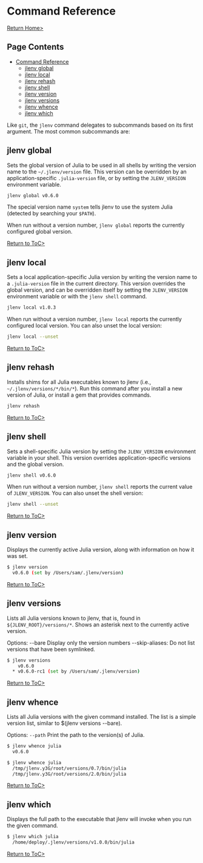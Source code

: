 # Command Reference

[Return Home>](/jlenv/)

## Page Contents

* [Command Reference](#command-reference)
  * [jlenv global](#jlenv-global)
  * [jlenv local](#jlenv-local)
  * [jlenv rehash](#jlenv-rehash)
  * [jlenv shell](#jlenv-shell)
  * [jlenv version](#jlenv-version)
  * [jlenv versions](#jlenv-versions)
  * [jlenv whence](#jlenv-whence)
  * [jlenv which](#jlenv-which)

Like `git`, the `jlenv` command delegates to subcommands based on its
first argument. The most common subcommands are:

## jlenv global

Sets the global version of Julia to be used in all shells by writing
the version name to the `~/.jlenv/version` file. This version can be
overridden by an application-specific `.julia-version` file, or by
setting the `JLENV_VERSION` environment variable.

```bash
jlenv global v0.6.0
```

The special version name `system` tells jlenv to use the system Julia
(detected by searching your `$PATH`).

When run without a version number, `jlenv global` reports the
currently configured global version.

[Return to ToC>]((#command-reference))

## jlenv local

Sets a local application-specific Julia version by writing the version
name to a `.julia-version` file in the current directory. This version
overrides the global version, and can be overridden itself by setting
the `JLENV_VERSION` environment variable or with the `jlenv shell`
command.

```bash
jlenv local v1.0.3
```

When run without a version number, `jlenv local` reports the currently
configured local version. You can also unset the local version:

```bash
jlenv local --unset
```

[Return to ToC>]((#command-reference))

## jlenv rehash

Installs shims for all Julia executables known to jlenv (i.e.,
`~/.jlenv/versions/*/bin/*`). Run this command after you install a new
version of Julia, or install a gem that provides commands.

```bash
jlenv rehash
```

[Return to ToC>]((#command-reference))

## jlenv shell

Sets a shell-specific Julia version by setting the `JLENV_VERSION`
environment variable in your shell. This version overrides
application-specific versions and the global version.

```bash
jlenv shell v0.6.0
```

When run without a version number, `jlenv shell` reports the current
value of `JLENV_VERSION`. You can also unset the shell version:

```bash
jlenv shell --unset
```

[Return to ToC>]((#command-reference))

## jlenv version

Displays the currently active Julia version, along with information on
how it was set.

```bash
$ jlenv version
  v0.6.0 (set by /Users/sam/.jlenv/version)
```

[Return to ToC>]((#command-reference))

## jlenv versions

Lists all Julia versions known to jlenv, that is, found in
`${JLENV_ROOT}/versions/*`.
Shows an asterisk next to the currently active version.

Options:
  --bare           Display only the version numbers
  --skip-aliases:  Do not list versions that have been symlinked.

```bash
$ jlenv versions
    v0.6.0
  * v0.6.0-rc1 (set by /Users/sam/.jlenv/version)
```

[Return to ToC>]((#command-reference))

## jlenv whence

Lists all Julia versions with the given command installed.
The list is a simple version list, similar to $(jlenv versions --bare).

Options:
  `--path`  Print the path to the version(s) of Julia.

```bash
$ jlenv whence julia
  v0.6.0
```

```bash
$ jlenv whence julia
  /tmp/jlenv.y3G/root/versions/0.7/bin/julia
  /tmp/jlenv.y3G/root/versions/2.0/bin/julia
```

[Return to ToC>]((#command-reference))

## jlenv which

Displays the full path to the executable that jlenv will invoke when
you run the given command.

```bash
$ jlenv which julia
  /home/deploy/.jlenv/versions/v1.0.0/bin/julia
```

[Return to ToC>]((#command-reference))
